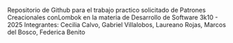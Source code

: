 Repositorio de Github para el trabajo practico solicitado de Patrones Creacionales conLombok en la materia de Desarrollo de Software 3k10 - 2025 Integrantes: Cecilia Calvo, Gabriel Villalobos, Laureano Rojas, Marcos del Bosco, Federica Benito
